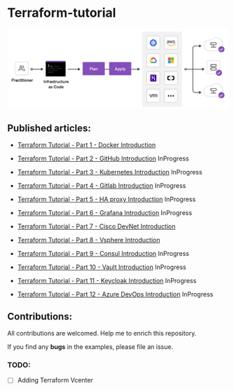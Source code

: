 # Terraform-tutorial

<p align="center">
 <img alt="Terraform Logo" src="image/terraform.png">
</p>


## Published articles:

 - [Terraform Tutorial - Part 1 - Docker Introduction]()

 - [Terraform Tutorial - Part 2 - GitHub Introduction]() InProgress

 - [Terraform Tutorial - Part 3 - Kubernetes Introduction]() InProgress

 - [Terraform Tutorial - Part 4 - Gitlab Introduction]() InProgress

 - [Terraform Tutorial - Part 5 - HA proxy Introduction]() InProgress

 - [Terraform Tutorial - Part 6 - Grafana Introduction]() InProgress

 - [Terraform Tutorial - Part 7 - Cisco DevNet Introduction]()

 - [Terraform Tutorial - Part 8 - Vsphere Introduction]() 

 - [Terraform Tutorial - Part 9 - Consul Introduction]() InProgress

 - [Terraform Tutorial - Part 10 - Vault Introduction]() InProgress

 - [Terraform Tutorial - Part 11 - Keycloak Introduction]() InProgress

 - [Terraform Tutorial - Part 12 - Azure DevOps Introduction]() InProgress



## Contributions:

All contributions are welcomed. Help me to enrich this repository.

If you find any **bugs** in the examples, please file an issue.

### TODO:

 - [ ] Adding Terraform Vcenter

